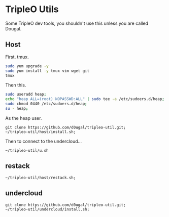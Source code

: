 # TripleO Utils

Some TripleO dev tools, you shouldn't use this unless you are called Dougal.

## Host

First. tmux.

```bash
sudo yum upgrade -y
sudo yum install -y tmux vim wget git
tmux
```

Then this.

```bash
sudo useradd heap;
echo "heap ALL=(root) NOPASSWD:ALL" | sudo tee -a /etc/sudoers.d/heap;
sudo chmod 0440 /etc/sudoers.d/heap;
su - heap;
```

As the heap user.

```
git clone https://github.com/d0ugal/tripleo-util.git;
~/tripleo-util/host/install.sh;
```

Then to connect to the undercloud...

```
~/tripleo-util/u.sh
```

## restack

```
~/tripleo-util/host/restack.sh;
```


## undercloud

```
git clone https://github.com/d0ugal/tripleo-util.git;
~/tripleo-util/undercloud/install.sh;
```
